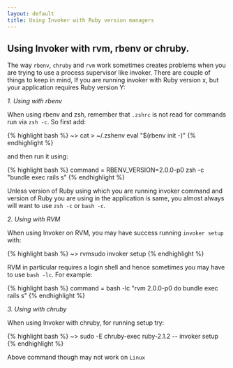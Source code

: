 ```yaml
---
layout: default
title: Using Invoker with Ruby version managers
---
```

## Using Invoker with rvm, rbenv or chruby.

The way `rbenv`, `chruby` and `rvm` work sometimes creates problems when you are trying to use a process supervisor like invoker. There are couple of things to keep in mind,
If you are running invoker with Ruby version x, but your application requires Ruby version Y:

<em> 1. Using with rbenv </em>

When using rbenv and zsh, remember that `.zshrc`
is not read for commands run via `zsh -c`. So first
add:

{% highlight bash %}
~> cat > ~/.zshenv
eval "$(rbenv init -)"
{% endhighlight %}

and then run it using:

{% highlight bash %}
command = RBENV_VERSION=2.0.0-p0 zsh -c "bundle exec rails s"
{% endhighlight %}

Unless version of Ruby using which you are running invoker command and version of Ruby you are using in the application is same, you almost always will want to use
`zsh -c` or `bash -c`.

<em> 2. Using with RVM </em>

When using Invoker on RVM, you may have success running `invoker setup` with:

{% highlight bash %}
~> rvmsudo invoker setup
{% endhighlight %}

RVM in particular requires a login shell and hence sometimes you may have to use `bash -lc`. For example:

{% highlight bash %}
command = bash -lc "rvm 2.0.0-p0 do bundle exec rails s"
{% endhighlight %}

<em> 3. Using with chruby </em>

When using Invoker with chruby, for running setup try:

{% highlight bash %}
~> sudo -E chruby-exec ruby-2.1.2 -- invoker setup
{% endhighlight %}

Above command though may not work on `Linux`
